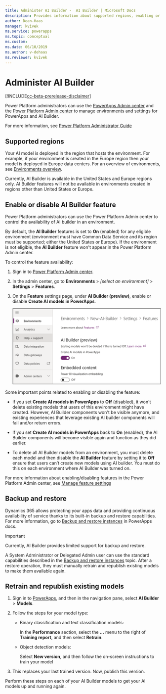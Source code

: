 ```yaml
---
title: Administer AI Builder -  AI Builder | Microsoft Docs
description: Provides information about supported regions, enabling or disabling the feature, and backup/restore in AI Builder.
author: Dean-Haas
manager: kvivek
ms.service: powerapps
ms.topic: conceptual
ms.custom: 
ms.date: 06/10/2019
ms.author: v-dehaas
ms.reviewer: kvivek
---
```


# Administer AI Builder

[!INCLUDE[cc-beta-prerelease-disclaimer](./includes/cc-beta-prerelease-disclaimer.md)]

Power Platform administrators can use the [PowerApps Admin center](https://admin.powerapps.com) and the [Power Platform Admin center](https://admin.powerplatform.microsoft.com) to manage environments and settings for PowerApps and AI Builder.

For more information, see [Power Platform Administrator Guide](https://docs.microsoft.com/power-platform/admin/admin-documentation)

## Supported regions

Your AI model is deployed in the region that hosts the environment. For example, if your environment is created in the Europe region then your model is deployed in Europe data centers. For an overview of environments, see [Environments overview](https://docs.microsoft.com/power-platform/admin/environments-overview).

Currently, AI Builder is available in the United States and Europe regions only. AI Builder features will not be available in environments created in regions other than United States or Europe.

## Enable or disable AI Builder feature

Power Platform administrators can use the Power Platform Admin center to control the availability of AI builder in an environment.

By default, the **AI Builder** features is set to **On** (enabled) for any eligible environment (environment must have Common Data Service and its region must be supported; either the United States or Europe). If the environment is not eligible, the **AI Builder** feature won't appear in the Power Platform Admin center. 

To control the feature availability:
1. Sign in to [Power Platform Admin center](https://admin.powerplatform.microsoft.com).
2. In the admin center, go to **Environments** > *[select an environment]* > **Settings** > **Features**.
3. On the **Feature** settings page, under **AI Builder (preview)**, enable or disable **Create AI models in PowerApps**.  
    
    ![Control AI Builder availability](media/ai-builder-setting.png "Control AI Builder availability")

Some important points related to enabling or disabling the feature:

- If you set **Create AI models in PowerApps** to **Off** (disabled), it won't delete existing models that users of this environment might have created. However, AI Builder components won't be visible anymore, and existing experiences that leverage existing AI builder components will fail and/or return errors.

- If you set **Create AI models in PowerApps** back to **On** (enabled), the AI Builder components will become visible again and function as they did earlier.

- To delete all AI Builder models from an environment, you must delete each model and then disable the **AI Builder** feature by setting it to **Off**  ensure that users can’t create new models using AI builder. You must do this on each environment where AI Builder was turned on.

For more information about enabling/disabling features in the Power Platform Admin center, see [Manage feature settings](https://docs.microsoft.com/power-platform/admin/settings-features)

## Backup and restore

Dynamics 365 allows protecting your apps data and providing continuous availability of service thanks to its built-in backup and restore capabilities. For more information, go to [Backup and restore instances](https://docs.microsoft.com/dynamics365/customer-engagement/admin/backup-restore-instances) in PowerApps docs. 

> [!IMPORTANT]
> Currently, AI Builder provides limited support for backup and restore.

A System Administrator or Delegated Admin user can use the standard capabilities described in the [Backup and restore instances](https://docs.microsoft.com/dynamics365/customer-engagement/admin/backup-restore-instances) topic. After a restore operation, they must manually retrain and republish existing models to make them available again.

## Retrain and republish existing models

1. Sign in to [PowerApps](https://web.powerapps.com/), and then in the navigation pane, select **AI Builder** > **Models**. 
1. Follow the steps for your model type:
    - Binary classification and text classification models: 

        In the **Performance** section, select the **…** menu to the right of **Training report**, and then select **Retrain**.
    
    - Object detection models:

        Select **New version**, and then follow the on-screen instructions to train your model
        


1. This replaces your last trained version. Now, publish this version.

Perform these steps on each of your AI Builder models to get your AI models up and running again.
